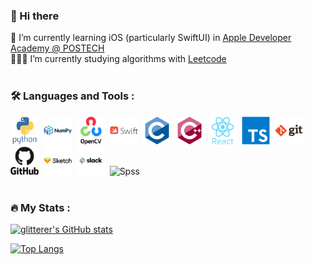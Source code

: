 ### :wave: Hi there

🌱 I’m currently learning iOS (particularly SwiftUI) in [Apple Developer Academy @ POSTECH](https://developeracademy.postech.ac.kr/) <br/>
🧑🏻‍💻 I’m currently studying algorithms with [Leetcode](https://leetcode.com/) <br/><br/>

### :hammer_and_wrench: Languages and Tools : <br/>
<div>
   <img src="https://github.com/devicons/devicon/blob/master/icons/python/python-original-wordmark.svg" title="Python" alt="Python" width="45" height="45"/>&nbsp;
   <img src="https://github.com/devicons/devicon/blob/master/icons/numpy/numpy-original-wordmark.svg" title="Python" alt="Python" width="45" height="45"/>&nbsp;
   <img src="https://github.com/devicons/devicon/blob/master/icons/opencv/opencv-original-wordmark.svg" title="OpenCV" alt="OpenCV" width="45" height="45"/>&nbsp;
  <img src="https://github.com/devicons/devicon/blob/master/icons/swift/swift-original-wordmark.svg" title="Swift" alt="Swift" width="45" height="45"/>&nbsp;
   <img src="https://github.com/devicons/devicon/blob/master/icons/c/c-original.svg" title="C" alt="C" width="45" height="45"/>&nbsp;
   <img src="https://github.com/devicons/devicon/blob/master/icons/cplusplus/cplusplus-original.svg" title="Cplusplus" alt="Cplusplus" width="45" height="45"/>&nbsp;
   <img src="https://github.com/devicons/devicon/blob/master/icons/react/react-original-wordmark.svg" title="React" alt="React" width="45" height="45"/>&nbsp;
   <img src="https://github.com/devicons/devicon/blob/master/icons/typescript/typescript-original.svg" title="Typescript" alt="Typescript" width="45" height="45"/>&nbsp;
   <img src="https://github.com/devicons/devicon/blob/master/icons/git/git-original-wordmark.svg" title="Git" alt="Git" width="45" height="45"/>&nbsp;
      <img src="https://github.com/devicons/devicon/blob/master/icons/github/github-original-wordmark.svg" title="Github" alt="Github" width="45" height="45"/>&nbsp;
   <img src="https://github.com/devicons/devicon/blob/master/icons/sketch/sketch-original-wordmark.svg" title="Github" alt="Github" width="45" height="45"/>&nbsp;
   <img src="https://github.com/devicons/devicon/blob/master/icons/slack/slack-original-wordmark.svg" title="Github" alt="Github" width="45" height="45"/>&nbsp;
  <img src=https://user-images.githubusercontent.com/50728605/175774043-74d4251d-d55f-4e90-b32f-3beca3846048.png title="Spss" alt="Spss" width="40" height="40"/>&nbsp;

</div>
  
<br/>


### :fire: My Stats :
[![glitterer's GitHub stats](https://github-readme-stats.vercel.app/api?username=glitterer)](https://github.com/glitterer/github-readme-stats) <br/>

[![Top Langs](https://github-readme-stats.vercel.app/api/top-langs/?username=glitterer&layout=compact)](https://github.com/glitterer/github-readme-stats) <br/>







<!--
**glitterer/glitterer** is a ✨ _special_ ✨ repository because its `README.md` (this file) appears on your GitHub profile.

Here are some ideas to get you started:

- 🔭 I’m currently working on ...
- 🌱 I’m currently learning ...
- 👯 I’m looking to collaborate on ...
- 🤔 I’m looking for help with ...
- 💬 Ask me about ...
- 📫 How to reach me: ...
- 😄 Pronouns: ...
- ⚡ Fun fact: ...
-->
